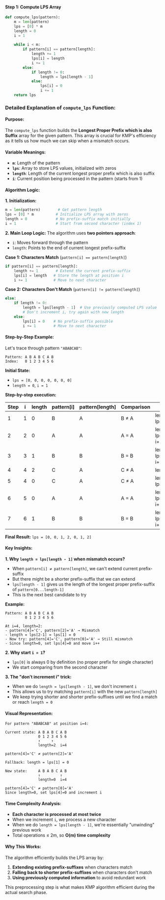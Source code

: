 #### **Step 1: Compute LPS Array**
```python
def compute_lps(pattern):
    m = len(pattern)
    lps = [0] * m
    length = 0
    i = 1
    
    while i < m:
        if pattern[i] == pattern[length]:
            length += 1
            lps[i] = length
            i += 1
        else:
            if length != 0:
                length = lps[length - 1]
            else:
                lps[i] = 0
                i += 1
    return lps
```

### **Detailed Explanation of `compute_lps` Function:**

#### **Purpose:**
The `compute_lps` function builds the **Longest Proper Prefix which is also Suffix** array for the given pattern. This array is crucial for KMP's efficiency as it tells us how much we can skip when a mismatch occurs.

#### **Variable Meanings:**
- **`m`**: Length of the pattern
- **`lps`**: Array to store LPS values, initialized with zeros
- **`length`**: Length of the current longest proper prefix which is also suffix
- **`i`**: Current position being processed in the pattern (starts from 1)

#### **Algorithm Logic:**
**1. Initialization:**
```python
m = len(pattern)        # Get pattern length
lps = [0] * m          # Initialize LPS array with zeros
length = 0             # No prefix-suffix match initially
i = 1                  # Start from second character (index 1)
```

**2. Main Loop Logic:**
The algorithm uses **two pointers approach**:
- `i`: Moves forward through the pattern
- `length`: Points to the end of current longest prefix-suffix

**Case 1: Characters Match** (`pattern[i] == pattern[length]`)
```python
if pattern[i] == pattern[length]:
    length += 1        # Extend the current prefix-suffix
    lps[i] = length   # Store the length at position i
    i += 1            # Move to next character
```

**Case 2: Characters Don't Match** (`pattern[i] != pattern[length]`)
```python
else:
    if length != 0:
        length = lps[length - 1]  # Use previously computed LPS value
        # Don't increment i, try again with new length
    else:
        lps[i] = 0    # No prefix-suffix possible
        i += 1        # Move to next character
```
#### **Step-by-Step Example:**
Let's trace through pattern `"ABABCAB"`:

```
Pattern: A B A B C A B
Index:   0 1 2 3 4 5 6
```

**Initial State:**
- `lps = [0, 0, 0, 0, 0, 0, 0]`
- `length = 0`, `i = 1`

**Step-by-step execution:**

| Step | i | length | pattern[i] | pattern[length] | Comparison | Action | lps | length | i |
|------|---|--------|------------|-----------------|------------|--------|-----|--------|---|
| 1 | 1 | 0 | B | A | B ≠ A | length=0, so lps[1]=0, i++ | [0,0,0,0,0,0,0] | 0 | 2 |
| 2 | 2 | 0 | A | A | A = A | length++, lps[2]=length, i++ | [0,0,1,0,0,0,0] | 1 | 3 |
| 3 | 3 | 1 | B | B | B = B | length++, lps[3]=length, i++ | [0,0,1,2,0,0,0] | 2 | 4 |
| 4 | 4 | 2 | C | A | C ≠ A | length=lps[1]=0 | [0,0,1,2,0,0,0] | 0 | 4 |
| 5 | 4 | 0 | C | A | C ≠ A | length=0, so lps[4]=0, i++ | [0,0,1,2,0,0,0] | 0 | 5 |
| 6 | 5 | 0 | A | A | A = A | length++, lps[5]=length, i++ | [0,0,1,2,0,1,0] | 1 | 6 |
| 7 | 6 | 1 | B | B | B = B | length++, lps[6]=length, i++ | [0,0,1,2,0,1,2] | 2 | 7 |

**Final Result:** `lps = [0, 0, 1, 2, 0, 1, 2]`

#### **Key Insights:**
**1. Why `length = lps[length - 1]` when mismatch occurs?**
- When `pattern[i] ≠ pattern[length]`, we can't extend current prefix-suffix
- But there might be a shorter prefix-suffix that we can extend
- `lps[length - 1]` gives us the length of the longest proper prefix-suffix of `pattern[0...length-1]`
- This is the next best candidate to try

**Example:** 
```
Pattern: A B A B C A B
         0 1 2 3 4 5 6

At i=4, length=2:
- pattern[4]='C', pattern[2]='A' → Mismatch
- length = lps[2-1] = lps[1] = 0
- Now try: pattern[4]='C', pattern[0]='A' → Still mismatch
- Since length=0, set lps[4]=0 and move i++
```
**2. Why start `i = 1`?**
- `lps[0]` is always 0 by definition (no proper prefix for single character)
- We start comparing from the second character

**3. The "don't increment i" trick:**
- When we do `length = lps[length - 1]`, we don't increment `i`
- This allows us to try matching `pattern[i]` with the new `pattern[length]`
- We keep trying shorter and shorter prefix-suffixes until we find a match or reach `length = 0`

#### **Visual Representation:**
```
For pattern "ABABCAB" at position i=4:

Current state: A B A B C A B
               0 1 2 3 4 5 6
               ↑     ↑
               length=2  i=4

pattern[4]='C' ≠ pattern[2]='A'

Fallback: length = lps[1] = 0

New state:     A B A B C A B
               ↑         ↑
               length=0  i=4

pattern[4]='C' ≠ pattern[0]='A'
Since length=0, set lps[4]=0 and increment i
```
#### **Time Complexity Analysis:**
- **Each character is processed at most twice**
- When we increment `i`, we process a new character
- When we do `length = lps[length - 1]`, we're essentially "unwinding" previous work
- Total operations ≤ 2m, so **O(m) time complexity**

#### **Why This Works:**
The algorithm efficiently builds the LPS array by:
1. **Extending existing prefix-suffixes** when characters match
2. **Falling back to shorter prefix-suffixes** when characters don't match
3. **Using previously computed information** to avoid redundant work

This preprocessing step is what makes KMP algorithm efficient during the actual search phase.
